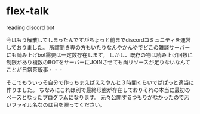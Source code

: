 # flex-talk
reading discord bot

今はもう解散してしまったんですがちょっと前までdiscordコミュニティを運営しておりました。
所謂聞き専の方もいたりなんやかんやでどこの雑談サーバーにも読み上げbot需要は一定数存在します。
しかし、既存の物は読み上げ回数に制限があり複数のBOTをサーバーにJOINさせても尚リソースが足りないなんてことが日常茶飯事・・・

そこでもういっそ自分で作っちまえばええやんと３時間くらいでぱぱっと適当に作りました。
ちなみにこれは別で最終形態が存在しておりそれの本当に最初のベースとなったプログラムになります。
元々公開するつもりがなかったので汚いファイル名なのは目を瞑ってください。
